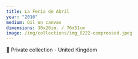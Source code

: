 ```yaml
---
title: La Feria de Abril
year: "2016"
medium: Oil on canvas
dimensions: 30x20in. / 76x51cm
image: /img/collections/img_0222-compressed.jpeg
---
```

🔴 Private collection - United Kingdom 
